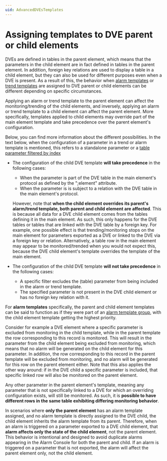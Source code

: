 ```yaml
---
uid: AdvancedDVEsTemplates
---
```


# Assigning templates to DVE parent or child elements

DVEs are defined in tables in the parent element, which means that the parameters in the child element are in fact defined in tables in the parent element. In addition, foreign key relations are used to display a table in a child element, but they can also be used for different purposes even when a DVE is present. As a result of this, the behavior when [alarm templates](xref:About_alarm_templates) or [trend templates](xref:About_trend_templates) are assigned to DVE parent or child elements can be different depending on specific circumstances.

Applying an alarm or trend template to the parent element can affect the monitoring/trending of the child elements, and inversely, applying an alarm or trend template to a child element can affect the parent element. More specifically, templates applied to child elements may override part of the main element template and take precedence over the parent element's configuration.

Below, you can find more information about the different possibilities. In the text below, when the configuration of a parameter in a trend or alarm template is mentioned, this refers to a standalone parameter or a [table parameter filtered by index](xref:Configuring_normal_alarm_thresholds#configuring-alarm-thresholds-for-dynamic-table-parameters)

- The configuration of the child DVE template **will take precedence** in the following cases:

  - When the parameter is part of the DVE table in the main element's protocol as defined by the ";element" attribute.
  - When the parameter is is subject to a relation with the DVE table in the main element's protocol.

  However, note that **when the child element overrides its parent's alarm/trend template, both parent and child element are affected**. This is because all data for a DVE child element comes from the tables defining it in the main element. As such, this only happens for the DVE tables or tables that are linked with the DVE table by a foreign key. For example, one possible effect is that trending/monitoring stops on the main element for parameters exported as a DVE or linked to the DVE via a foreign key or relation. Alternatively, a table row in the main element may appear to be monitored/trended when you would not expect this, because the DVE child element's template overrides the template of the main element.

- The configuration of the child DVE template **will not take precedence** in the following cases:

  - A specific filter excludes the (table) parameter from being included in the alarm or trend template.
  - The specified parameter is not present in the DVE child element or has no foreign key relation with it.

For **alarm templates** specifically, the parent and child element templates can be said to function as if they were part of an [alarm template group](xref:Alarm_template_groups), with the child element template getting the highest priority.

Consider for example a DVE element where a specific parameter is excluded from monitoring in the child template, while in the parent template the row corresponding to this record is monitored. This will result in the parameter from the child element being excluded from monitoring, which means that no alarm will be generated on the child element for this parameter. In addition, the row corresponding to this record in the parent template will be excluded from monitoring, and no alarm will be generated for this row on the parent element either. Note that this also applies the other way around: if in the DVE child a specific parameter is included, that specific linked row will also be monitored on the parent element.

Any other parameter in the parent element's template, meaning any parameter that is not specifically linked to a DVE for which an overriding configuration exists, will still be monitored. As such, it is **possible to have different rows in the same table exhibiting differing monitoring behavior**.

In scenarios where **only the parent element** has an alarm template assigned, and no alarm template is directly assigned to the DVE child, the child element inherits the alarm template from its parent. Therefore, when an alarm is triggered on a parameter exported to a DVE child element, that **alarm affects only the state of the child element**, not the parent element. This behavior is intentional and designed to avoid duplicate alarms appearing in the Alarm Console for both the parent and child. If an alarm is triggered on a parameter that is not exported, the alarm will affect the parent element only, not the child element.
